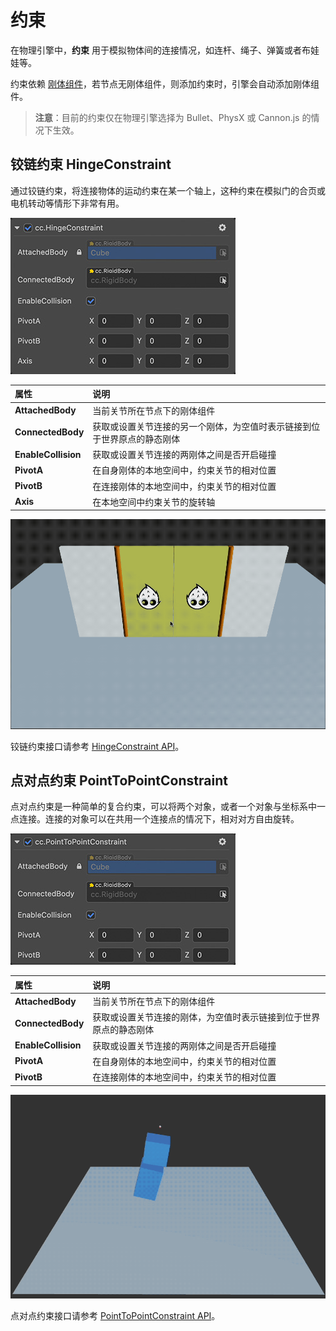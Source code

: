 # 约束

在物理引擎中，**约束** 用于模拟物体间的连接情况，如连杆、绳子、弹簧或者布娃娃等。

约束依赖 [刚体组件](physics-rigidbody.md)，若节点无刚体组件，则添加约束时，引擎会自动添加刚体组件。

> **注意**：目前的约束仅在物理引擎选择为 Bullet、PhysX 或 Cannon.js 的情况下生效。

## 铰链约束 HingeConstraint

通过铰链约束，将连接物体的运动约束在某一个轴上，这种约束在模拟门的合页或电机转动等情形下非常有用。

![铰链约束](img/hinge-constraint.jpg)

| 属性 | 说明 |
| :---|:--- |
| **AttachedBody** | 当前关节所在节点下的刚体组件 |
| **ConnectedBody** | 获取或设置关节连接的另一个刚体，为空值时表示链接到位于世界原点的静态刚体 |
| **EnableCollision** | 获取或设置关节连接的两刚体之间是否开启碰撞 |
| **PivotA** | 在自身刚体的本地空间中，约束关节的相对位置 |
| **PivotB** | 在连接刚体的本地空间中，约束关节的相对位置 |
| **Axis** | 在本地空间中约束关节的旋转轴 |

![physics-hinge](img/physics-hinge.gif)

铰链约束接口请参考 [HingeConstraint API](%__APIDOC__%/zh/class/physics.HingeConstraint)。

## 点对点约束 PointToPointConstraint

点对点约束是一种简单的复合约束，可以将两个对象，或者一个对象与坐标系中一点连接。连接的对象可以在共用一个连接点的情况下，相对对方自由旋转。

![点对点约束](img/pointtopoint-constraint.jpg)

| 属性 | 说明 |
| :---|:--- |
| **AttachedBody** | 当前关节所在节点下的刚体组件 |
| **ConnectedBody** | 获取或设置关节连接的刚体，为空值时表示链接到位于世界原点的静态刚体 |
| **EnableCollision** | 获取或设置关节连接的两刚体之间是否开启碰撞 |
| **PivotA** | 在自身刚体的本地空间中，约束关节的相对位置 |
| **PivotB** | 在连接刚体的本地空间中，约束关节的相对位置 |

![physics-p2p](img/physics-p2p.gif)

点对点约束接口请参考 [PointToPointConstraint API](%__APIDOC__%/zh/class/physics.PointToPointConstraint)。
